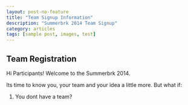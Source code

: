 ```yaml
---
layout: post-no-feature
title: "Team Signup Information"
description: "Summerbrk 2014 Team Signup"
category: articles
tags: [sample post, images, test]
---
```


## Team Registration

Hi Participants! Welcome to the Summerbrk 2014.

Its time to know you, your team and your idea a little more. But what if:

1. You dont have a team?
